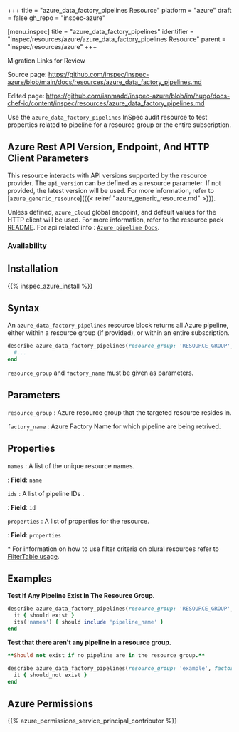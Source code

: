 +++
title = "azure_data_factory_pipelines Resource"
platform = "azure"
draft = false
gh_repo = "inspec-azure"

[menu.inspec]
title = "azure_data_factory_pipelines"
identifier = "inspec/resources/azure/azure_data_factory_pipelines Resource"
parent = "inspec/resources/azure"
+++

<div class="admonition-note">
<p class="admonition-note-title">Migration Links for Review</p>
<div class="admonition-note-text">
<p>Source page: <a href="https://github.com/inspec/inspec-azure/blob/main/docs/resources/azure_data_factory_pipelines.md">https://github.com/inspec/inspec-azure/blob/main/docs/resources/azure_data_factory_pipelines.md</a></p>
<p>Edited page: <a href="https://github.com/ianmadd/inspec-azure/blob/im/hugo/docs-chef-io/content/inspec/resources/azure_data_factory_pipelines.md">https://github.com/ianmadd/inspec-azure/blob/im/hugo/docs-chef-io/content/inspec/resources/azure_data_factory_pipelines.md</a></p>
</div>
</div>


Use the `azure_data_factory_pipelines` InSpec audit resource to test properties related to pipeline for a resource group or the entire subscription.

## Azure Rest API Version, Endpoint, And HTTP Client Parameters

This resource interacts with API versions supported by the resource provider.
The `api_version` can be defined as a resource parameter.
If not provided, the latest version will be used.
For more information, refer to [`azure_generic_resource`]({{< relref "azure_generic_resource.md" >}}).

Unless defined, `azure_cloud` global endpoint, and default values for the HTTP client will be used.
For more information, refer to the resource pack [README](https://github.com/inspec/inspec-azure/blob/main/README.md).
For api related info : [`Azure pipeline Docs`](https://docs.microsoft.com/en-us/rest/api/datafactory/pipelines/list-by-factory).

### Availability

## Installation

{{% inspec_azure_install %}}

## Syntax

An `azure_data_factory_pipelines` resource block returns all Azure pipeline, either within a resource group (if provided), or within an entire subscription.

```ruby
describe azure_data_factory_pipelines(resource_group: 'RESOURCE_GROUP', factory_name: 'FACTORY_NAME') do
  #...
end
```

`resource_group` and `factory_name` must be given as parameters.

## Parameters

`resource_group`
: Azure resource group that the targeted resource resides in.

`factory_name`
: Azure Factory Name for which pipeline are being retrived.

## Properties

`names`
: A list of the unique resource names.

: **Field**: `name`

`ids`
: A list of pipeline IDs .

: **Field**: `id`

`properties`
: A list of properties for the resource.

: **Field**: `properties`

<superscript>*</superscript> For information on how to use filter criteria on plural resources refer to [FilterTable usage](https://github.com/inspec/inspec/blob/master/dev-docs/filtertable-usage.md).

## Examples

**Test If Any Pipeline Exist In The Resource Group.**

```ruby
describe azure_data_factory_pipelines(resource_group: 'RESOURCE_GROUP', factory_name: 'FACTORY_NAME') do
  it { should exist }
  its('names') { should include 'pipeline_name' }
end
```

**Test that there aren't any pipeline in a resource group.**

```ruby
**Should not exist if no pipeline are in the resource group.**

describe azure_data_factory_pipelines(resource_group: 'example', factory_name: 'fake') do
  it { should_not exist }
end
```

## Azure Permissions

{{% azure_permissions_service_principal_contributor %}}
